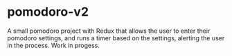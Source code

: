 # pomodoro-v2

A small pomodoro project with Redux that allows the user to enter their pomodoro settings, and runs a timer based on the settings, alerting the user in the process.
Work in progess.
